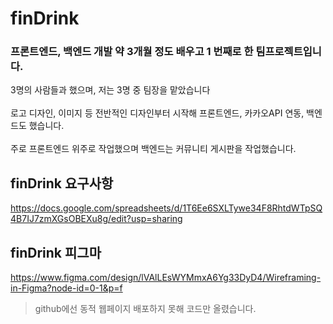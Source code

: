 # finDrink
### 프론트엔드, 백엔드 개발 약 3개월 정도 배우고 1 번째로 한 팀프로젝트입니다.
3명의 사람들과 했으며, 저는 3명 중 팀장을 맡았습니다
<br><br>
로고 디자인, 이미지 등 전반적인 디자인부터 시작해 프론트엔드, 카카오API 연동, 백엔드도 했습니다.
<br><br>
주로 프론트엔드 위주로 작업했으며 백엔드는 커뮤니티 게시판을 작업했습니다.

## finDrink 요구사항
https://docs.google.com/spreadsheets/d/1T6Ee6SXLTywe34F8RhtdWTpSQ4B7IJ7zmXGsOBEXu8g/edit?usp=sharing

## finDrink 피그마
https://www.figma.com/design/lVAlLEsWYMmxA6Yg33DyD4/Wireframing-in-Figma?node-id=0-1&p=f


> github에선 동적 웹페이지 배포하지 못해 코드만 올렸습니다.

